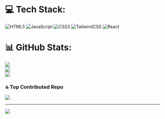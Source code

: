 
# 💻 Tech Stack:
![HTML5](https://img.shields.io/badge/html5-%23E34F26.svg?style=for-the-badge&logo=html5&logoColor=white) ![JavaScript](https://img.shields.io/badge/javascript-%23323330.svg?style=for-the-badge&logo=javascript&logoColor=%23F7DF1E) ![CSS3](https://img.shields.io/badge/css3-%231572B6.svg?style=for-the-badge&logo=css3&logoColor=white) ![TailwindCSS](https://img.shields.io/badge/tailwindcss-%2338B2AC.svg?style=for-the-badge&logo=tailwind-css&logoColor=white) ![React](https://img.shields.io/badge/react-%2320232a.svg?style=for-the-badge&logo=react&logoColor=%2361DAFB)
# 📊 GitHub Stats:
![](https://github-readme-stats.vercel.app/api?username=Abarsen&theme=dark&hide_border=false&include_all_commits=false&count_private=false)<br/>
![](https://github-readme-streak-stats.herokuapp.com/?user=Abarsen&theme=dark&hide_border=false)<br/>
![](https://github-readme-stats.vercel.app/api/top-langs/?username=Abarsen&theme=dark&hide_border=false&include_all_commits=false&count_private=false&layout=compact)

### 🔝 Top Contributed Repo
![](https://github-contributor-stats.vercel.app/api?username=Abarsen&limit=5&theme=dark&combine_all_yearly_contributions=true)

---
[![](https://visitcount.itsvg.in/api?id=Abarsen&icon=0&color=0)](https://visitcount.itsvg.in)

<!-- Proudly created with GPRM ( https://gprm.itsvg.in ) -->
